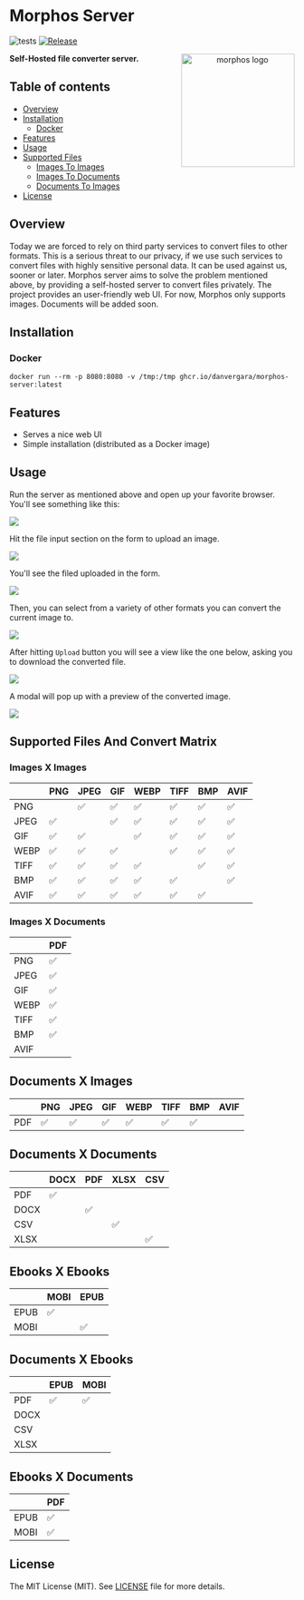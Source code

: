 Morphos Server
===============

![tests](https://github.com/danvergara/morphos/actions/workflows/test.yml/badge.svg)
[![Release](https://img.shields.io/github/release/danvergara/morphos.svg?label=Release)](https://github.com/danvergara/morphos/releases)

<p align="center">
  <img style="float: right;" src="screenshots/morphos.jpg" alt="morphos logo"/  width=200>
</p>

__Self-Hosted file converter server.__

## Table of contents

- [Overview](#overview)
- [Installation](#installation)
    - [Docker](#docker)
- [Features](#features)
- [Usage](#usage)
- [Supported Files](#supported-files-and-convert-matrix)
    - [Images To Images](#images-x-images)
    - [Images To Documents](#images-x-documents)
    - [Documents To Images](#documents-x-images)
- [License](#license)

## Overview

Today we are forced to rely on third party services to convert files to other formats. This is a serious threat to our privacy, if we use such services to convert files with highly sensitive personal data. It can be used against us, sooner or later.
Morphos server aims to solve the problem mentioned above, by providing a self-hosted server to convert files privately. The project provides an user-friendly web UI.
For now, Morphos only supports images. Documents will be added soon.

## Installation

### Docker

```
docker run --rm -p 8080:8080 -v /tmp:/tmp ghcr.io/danvergara/morphos-server:latest
```

## Features

- Serves a nice web UI
- Simple installation (distributed as a Docker image)

## Usage

Run the server as mentioned above and open up your favorite browser. You'll see something like this:

<img src="screenshots/morphos.png"/>

Hit the file input section on the form to upload an image.

<img src="screenshots/upload_file_morphos.png"/>

You'll see the filed uploaded in the form.

<img src="screenshots/file_uploaded_morphos.png"/>

Then, you can select from a variety of other formats you can convert the current image to.

<img src="screenshots/select_options_morphos.png"/>

After hitting `Upload` button you will see a view like the one below, asking you to download the converted file.

<img src="screenshots/file_converted_morphos.png"/>

A modal will pop up with a preview of the converted image.

<img src="screenshots/modal_morphos.png"/>

## Supported Files And Convert Matrix

### Images X Images

|       |  PNG  |  JPEG  |  GIF  |  WEBP  |  TIFF  |  BMP  |  AVIF  |
|-------|-------|--------|-------|--------|--------|-------|--------|  
|  PNG  |       |   ✅   |  ✅   |   ✅   |   ✅   |  ✅   |   ✅   |
|  JPEG |  ✅   |        |  ✅   |   ✅   |   ✅   |  ✅   |   ✅   |  
|  GIF  |  ✅   |   ✅   |       |   ✅   |   ✅   |  ✅   |   ✅   | 
|  WEBP |  ✅   |   ✅   |  ✅   |        |   ✅   |  ✅   |   ✅   |
|  TIFF |  ✅   |   ✅   |  ✅   |   ✅   |        |  ✅   |   ✅   |
|  BMP  |  ✅   |   ✅   |  ✅   |   ✅   |   ✅   |       |   ✅   |
|  AVIF |  ✅   |   ✅   |  ✅   |   ✅   |   ✅   |  ✅   |        |

### Images X Documents

|       |  PDF  |
|-------|-------|
|  PNG  |  ✅   |
|  JPEG |  ✅   |
|  GIF  |  ✅   |
|  WEBP |  ✅   |
|  TIFF |  ✅   |
|  BMP  |  ✅   |
|  AVIF |       |

## Documents X Images

|     | PNG | JPEG | GIF | WEBP | TIFF | BMP |  AVIF | 
| --- | --- | ---- | --- | ---- | ---- | --- | ----  |
| PDF | ✅  | ✅   | ✅  | ✅   | ✅   | ✅  |       |

## Documents X Documents

|      | DOCX | PDF | XLSX | CSV |
| ---- | ---- | --- | ---- | --- |
| PDF  | ✅   |     |      |     |
| DOCX |      | ✅  |      |     |
| CSV  |      |     |  ✅  |     |
| XLSX |      |     |      | ✅  |

## Ebooks X Ebooks

|      | MOBI | EPUB |
| ---- | ---- | --- |
| EPUB | ✅   |     |
| MOBI |      | ✅  |


## Documents X Ebooks

|      | EPUB | MOBI |
| ---- | ---- | ---  |
| PDF  | ✅   | ✅   |
| DOCX |      |      |
| CSV  |      |      |
| XLSX |      |      |

## Ebooks X Documents

|      | PDF  |
| ---- | ---- |
| EPUB |  ✅  |
| MOBI |  ✅  |

## License
The MIT License (MIT). See [LICENSE](LICENSE) file for more details.

